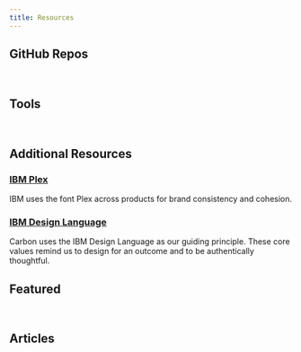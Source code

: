 ```yaml
---
title: Resources
---
```


## GitHub Repos

<GridWrapper className="tile--resource--no-margin" col_lg="8" flex="true" bleed="true">
<ClickableTile
    title="Carbon Design Kit"
    href="https://github.com/ibm/carbon-design-kit"
    type="resource"
    >
    <img src="images/sketch-icon.png" alt="" />
</ClickableTile>
<ClickableTile
    title="Carbon Components"
    href="https://github.com/ibm/carbon-components"
    type="resource"
    >
    <img src="images/github-icon.png" alt="" />
</ClickableTile>
<ClickableTile
    title="Carbon Components React"
    href="https://github.com/ibm/carbon-components-react"
    type="resource"
    >
    <img src="images/github-icon.png" alt="" />
</ClickableTile>
<ClickableTile
    title="Carbon Components Angular"
    href="https://github.com/ibm/carbon-components-angular"
    type="resource"
    >
    <img src="images/github-icon.png" alt="" />
</ClickableTile>
</GridWrapper>

## Tools

<GridWrapper className="tile--resource--no-margin" col_lg="8" flex="true" bleed="true">
<ClickableTile
    title="Carbon CodePen"
    href="http://www.codepen.io/team/carbon"
    type="resource"
    >
    <img src="images/codepen-icon.png" alt="" />
</ClickableTile>
<ClickableTile
    title="Theming Sandbox"
    href="http://themes.carbondesignsystem.com/"
    type="resource"
    >
    <img src="images/sandbox-icon.png" alt="" />
</ClickableTile>
<ClickableTile
    title="Color Contrast Checker"
    href="https://marijohannessen.github.io/color-contrast-checker/"
    type="resource"
    >
    <img src="images/color-contrast-icon.png" alt="" />
</ClickableTile>
<ClickableTile
    title="Carbon Boilerplate"
    href="https://github.com/carbon-design-system/carbon-boilerplate"
    type="resource"
    >
    <img src="images/github-icon.png" alt="" />
</ClickableTile>
<ClickableTile
    title="Carbon React Storybook"
    href="http://react.carbondesignsystem.com/"
    type="resource"
    >
    <img src="images/react-icon.png" alt="" />
</ClickableTile>
</GridWrapper>

## Additional Resources

### [IBM Plex](https://github.com/IBM/plex)

IBM uses the font Plex across products for brand consistency and cohesion.

### [IBM Design Language](https://www.ibm.com/design/language/)

Carbon uses the IBM Design Language as our guiding principle. These core values remind us to design for an outcome and to be authentically thoughtful.

## Featured

<GridWrapper flex="true" bleed="true">
<ClickableTile
    type="article"
    title="Smashing Magazine's “Design Systems” Book"
    href="https://www.smashingmagazine.com/design-systems-book/"
    >
    <img src="images/Featured_01.png" alt="" />
</ClickableTile>
<ClickableTile
    type="article"
    title="Winter 2017 HOW In-House Design Award Winner"
    href="http://www.howdesign.com/84-award-winning-projects-from-in-house-design-teams/"
    >
    <img src="images/Featured_02.png" alt="" />
</ClickableTile>
<ClickableTile
    type="article"
    title="Path to Design System Maturity"
    href="https://medium.com/ux-power-tools/the-path-to-design-system-maturity-d403daba692a"
    >
    <img src="images/Featured_03.png" alt="" />
</ClickableTile>
<ClickableTile
    type="article"
    title="Responsive Web Design Podcast"
    href="https://responsivewebdesign.com/podcast/ibm-carbon/"
    >
    <img src="images/Featured_04.png" alt="" />
</ClickableTile>
<ClickableTile
    type="article"
    title="UX Pin Virtual Design Summit"
    href="https://www.youtube.com/watch?v=eSvq5MieOdw&t=144s"
    >
    <img src="images/Featured_05.png" alt="" />
</ClickableTile>
</GridWrapper>

## Articles

<GridWrapper col_lg="12" flex="true" bleed="true">
<ClickableTile
    type="article"
    title="What to expect in Carbon 10"
    author="Robin Cannon"
    date="December 10, 2018"
    href="https://medium.com/carbondesign/what-to-expect-in-carbon-10-5af1bd6e25f6"
    >
    <img src="images/Article_01.png" alt="" />
</ClickableTile>
<ClickableTile
    type="article"
    title="Up & Running with Carbon React in less than 5 minutes"
    author="Josh Black"
    date="October 19, 2018"
    href="https://medium.com/carbondesign/up-running-with-carbon-react-in-less-than-5-minutes-25d43cca059e"
    >
    <img src="images/Article_02.png" alt="" />
</ClickableTile>
<ClickableTile
    type="article"
    title="Hacktoberfest with Carbon"
    author="Josh Black"
    date="October 16, 2018"
    href="https://medium.com/carbondesign/hacktoberfest-with-carbon-95c48943f586"
    >
    <img src="images/Article_03.png" alt="" />
</ClickableTile>
<ClickableTile
    type="article"
    title="Data Table updates in Carbon React v5.22.0"
    author="Josh Black"
    date="February 20, 2018"
    href="https://medium.com/carbondesign/data-table-updates-in-carbon-react-v5-22-0-6da0c24a96d6"
    >
    <img src="images/Article_04.png" alt="" />
</ClickableTile>
<ClickableTile
    type="article"
    title="Introducing Carbon Themes"
    author="Bethany Sonefeld"
    date="August 11, 2017"
    href="https://medium.com/design-ibm/introducing-carbon-themes-83d3985a8627"
    >
    <img src="images/Article_05.png" alt="" />
</ClickableTile>
<ClickableTile
    type="article"
    title="Carbon: Designing inside Big Blue"
    author="Bethany Sonefeld"
    date="March 30, 2017"
    href="https://medium.com/design-ibm/carbon-designing-inside-big-blue-8577883cfe42"
    >
    <img src="images/Article_06.png" alt="" />
</ClickableTile>
</GridWrapper>
